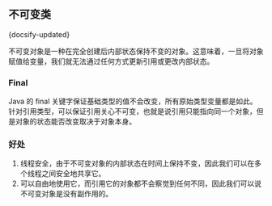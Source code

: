 ## 不可变类
{docsify-updated}

不可变对象是一种在完全创建后内部状态保持不变的对象。这意味着，一旦将对象赋值给变量，我们就无法通过任何方式更新引用或更改内部状态。

### Final
Java 的 final 关键字保证基础类型的值不会改变，所有原始类型变量都是如此。
针对引用类型，可以保证引用关心不可变，也就是说引用只能指向同一个对象，但是对象的状态能否改变取决于对象本身。

### 好处
1. 线程安全，由于不可变对象的内部状态在时间上保持不变，因此我们可以在多个线程之间安全地共享它。
2. 可以自由地使用它，而引用它的对象都不会察觉到任何不同，因此我们可以说不可变对象是没有副作用的。
